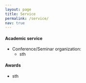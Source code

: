 ```yaml
---
layout: page
title: Service
permalink: /service/
nav: true
---
```


#### Academic service

- Conference/Seminar organization:
  - sth

#### Awards


- sth

